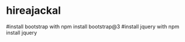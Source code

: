 # hireajackal
#install bootstrap with npm install bootstrap@3
#install jquery with npm install jquery
